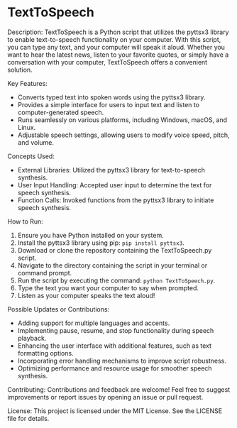 # TextToSpeech

Description:
TextToSpeech is a Python script that utilizes the pyttsx3 library to enable text-to-speech functionality on your computer. With this script, you can type any text, and your computer will speak it aloud. Whether you want to hear the latest news, listen to your favorite quotes, or simply have a conversation with your computer, TextToSpeech offers a convenient solution.

Key Features:
- Converts typed text into spoken words using the pyttsx3 library.
- Provides a simple interface for users to input text and listen to computer-generated speech.
- Runs seamlessly on various platforms, including Windows, macOS, and Linux.
- Adjustable speech settings, allowing users to modify voice speed, pitch, and volume.

Concepts Used:
- External Libraries: Utilized the pyttsx3 library for text-to-speech synthesis.
- User Input Handling: Accepted user input to determine the text for speech synthesis.
- Function Calls: Invoked functions from the pyttsx3 library to initiate speech synthesis.

How to Run:
1. Ensure you have Python installed on your system.
2. Install the pyttsx3 library using pip: `pip install pyttsx3`.
3. Download or clone the repository containing the TextToSpeech.py script.
4. Navigate to the directory containing the script in your terminal or command prompt.
5. Run the script by executing the command: `python TextToSpeech.py`.
6. Type the text you want your computer to say when prompted.
7. Listen as your computer speaks the text aloud!

Possible Updates or Contributions:
- Adding support for multiple languages and accents.
- Implementing pause, resume, and stop functionality during speech playback.
- Enhancing the user interface with additional features, such as text formatting options.
- Incorporating error handling mechanisms to improve script robustness.
- Optimizing performance and resource usage for smoother speech synthesis.

Contributing:
Contributions and feedback are welcome! Feel free to suggest improvements or report issues by opening an issue or pull request.

License:
This project is licensed under the MIT License. See the LICENSE file for details.
